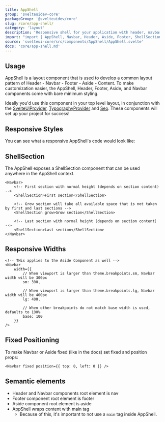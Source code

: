 ```yaml
---
title: AppShell
group: 'svelteuidev-core'
packageGroup: '@svelteuidev/core'
slug: /core/app-shell/
category: 'layout'
description: 'Responsive shell for your application with header, navbar, sidebar, and footer'
import: "import { AppShell, Navbar, Header, Aside, Footer, ShellSection } from '@svelteuidev/core';"
source: 'svelteui-core/src/components/AppShell/AppShell.svelte'
docs: 'core/app-shell.md'
---
```


<script>
    import { Demo, AppShellDemos } from '@svelteuidev/demos';
    import { Heading } from 'components';
</script>

<Heading />

## Usage

AppShell is a layout component that is used to develop a common layout pattern of Header - Navbar - Footer - Aside - Content. To make customization easier, the AppShell, Header, Footer, Aside, and Navbar components come with bare minimum styling.

Ideally you'd use this component in your top level layout, in conjunction with the [SvelteUIProvider](theming/svelteui-provider), [TypographyProvider](core/typography-provider) and [Seo](core/seo). These components will set up your project for success!

<Demo demo={AppShellDemos.usage} />

## Responsive Styles

You can see what a responsive AppShell's code would look like:

<Demo demo={AppShellDemos.responsive} />

## ShellSection

The AppShell exposes a ShellSection component that can be used anywhere in the AppShell context.

```svelte
<Navbar>
	<!-- First section with normal height (depends on section content) -->
	<ShellSection>First section</ShellSection>

	<!-- Grow section will take all available space that is not taken by first and last sections -->
	<ShellSection grow>Grow section</ShellSection>

	<!-- Last section with normal height (depends on section content) -->
	<ShellSection>Last section</ShellSection>
</Navbar>
```

## Responsive Widths

```svelte
<!-- THis applies to the Aside Component as well -->
<Navbar
	width={{
		// When viewport is larger than theme.breakpoints.sm, Navbar width will be 300px
		sm: 300,

		// When viewport is larger than theme.breakpoints.lg, Navbar width will be 400px
		lg: 400,

		// When other breakpoints do not match base width is used, defaults to 100%
		base: 100
	}}
/>
```

## Fixed Positioning

To make Navbar or Aside fixed (like in the docs) set fixed and position props:

```svelte
<Navbar fixed position={{ top: 0, left: 0 }} />
```

## Semantic elements

- Header and Navbar components root element is nav
- Footer component root element is footer
- Aside component root element is aside
- AppShell wraps content with main tag
  - Because of this, it's important to not use a `main` tag inside AppShell.

